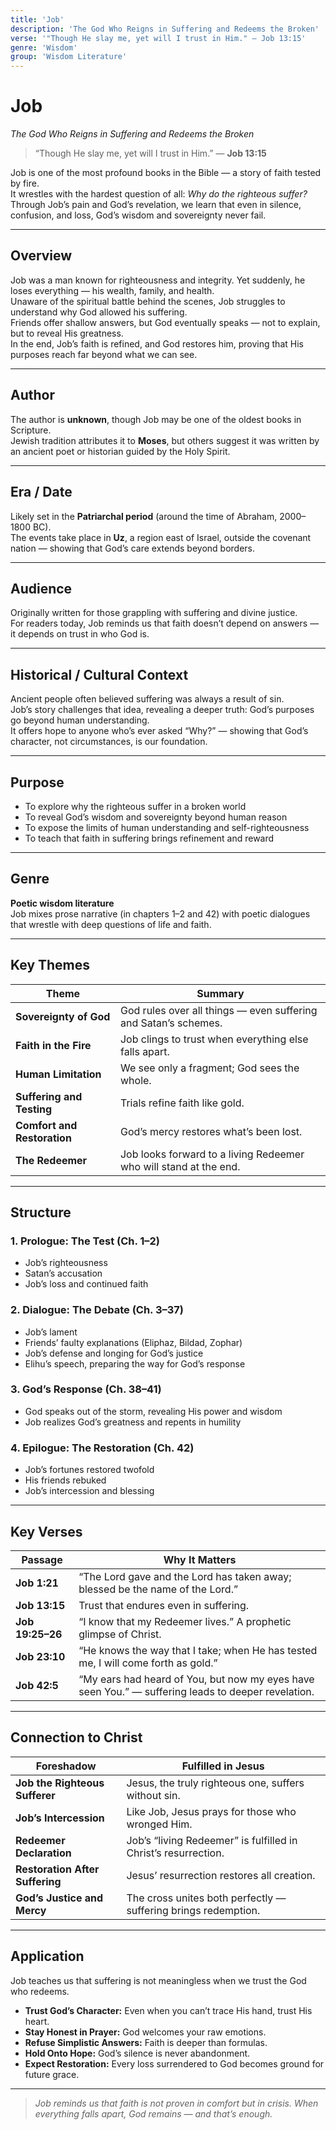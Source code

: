 ```yaml
---
title: 'Job'
description: 'The God Who Reigns in Suffering and Redeems the Broken'
verse: '"Though He slay me, yet will I trust in Him." — Job 13:15'
genre: 'Wisdom'
group: 'Wisdom Literature'
---
```


# Job  
*The God Who Reigns in Suffering and Redeems the Broken*

> “Though He slay me, yet will I trust in Him.” — **Job 13:15**

Job is one of the most profound books in the Bible — a story of faith tested by fire.  
It wrestles with the hardest question of all: *Why do the righteous suffer?*  
Through Job’s pain and God’s revelation, we learn that even in silence, confusion, and loss, God’s wisdom and sovereignty never fail.

---

## Overview  
Job was a man known for righteousness and integrity. Yet suddenly, he loses everything — his wealth, family, and health.  
Unaware of the spiritual battle behind the scenes, Job struggles to understand why God allowed his suffering.  
Friends offer shallow answers, but God eventually speaks — not to explain, but to reveal His greatness.  
In the end, Job’s faith is refined, and God restores him, proving that His purposes reach far beyond what we can see.

---

## Author  
The author is **unknown**, though Job may be one of the oldest books in Scripture.  
Jewish tradition attributes it to **Moses**, but others suggest it was written by an ancient poet or historian guided by the Holy Spirit.

---

## Era / Date  
Likely set in the **Patriarchal period** (around the time of Abraham, 2000–1800 BC).  
The events take place in **Uz**, a region east of Israel, outside the covenant nation — showing that God’s care extends beyond borders.

---

## Audience  
Originally written for those grappling with suffering and divine justice.  
For readers today, Job reminds us that faith doesn’t depend on answers — it depends on trust in who God is.

---

## Historical / Cultural Context  
Ancient people often believed suffering was always a result of sin.  
Job’s story challenges that idea, revealing a deeper truth: God’s purposes go beyond human understanding.  
It offers hope to anyone who’s ever asked “Why?” — showing that God’s character, not circumstances, is our foundation.

---

## Purpose  
- To explore why the righteous suffer in a broken world  
- To reveal God’s wisdom and sovereignty beyond human reason  
- To expose the limits of human understanding and self-righteousness  
- To teach that faith in suffering brings refinement and reward  

---

## Genre  
**Poetic wisdom literature**  
Job mixes prose narrative (in chapters 1–2 and 42) with poetic dialogues that wrestle with deep questions of life and faith.

---

## Key Themes  

| Theme | Summary |
|-------|----------|
| **Sovereignty of God** | God rules over all things — even suffering and Satan’s schemes. |
| **Faith in the Fire** | Job clings to trust when everything else falls apart. |
| **Human Limitation** | We see only a fragment; God sees the whole. |
| **Suffering and Testing** | Trials refine faith like gold. |
| **Comfort and Restoration** | God’s mercy restores what’s been lost. |
| **The Redeemer** | Job looks forward to a living Redeemer who will stand at the end. |

---

## Structure  

### 1. Prologue: The Test (Ch. 1–2)
- Job’s righteousness  
- Satan’s accusation  
- Job’s loss and continued faith  

### 2. Dialogue: The Debate (Ch. 3–37)
- Job’s lament  
- Friends’ faulty explanations (Eliphaz, Bildad, Zophar)  
- Job’s defense and longing for God’s justice  
- Elihu’s speech, preparing the way for God’s response  

### 3. God’s Response (Ch. 38–41)
- God speaks out of the storm, revealing His power and wisdom  
- Job realizes God’s greatness and repents in humility  

### 4. Epilogue: The Restoration (Ch. 42)
- Job’s fortunes restored twofold  
- His friends rebuked  
- Job’s intercession and blessing  

---

## Key Verses  

| Passage | Why It Matters |
|----------|----------------|
| **Job 1:21** | “The Lord gave and the Lord has taken away; blessed be the name of the Lord.” |
| **Job 13:15** | Trust that endures even in suffering. |
| **Job 19:25–26** | “I know that my Redeemer lives.” A prophetic glimpse of Christ. |
| **Job 23:10** | “He knows the way that I take; when He has tested me, I will come forth as gold.” |
| **Job 42:5** | “My ears had heard of You, but now my eyes have seen You.” — suffering leads to deeper revelation. |

---

## Connection to Christ  

| Foreshadow | Fulfilled in Jesus |
|-------------|-------------------|
| **Job the Righteous Sufferer** | Jesus, the truly righteous one, suffers without sin. |
| **Job’s Intercession** | Like Job, Jesus prays for those who wronged Him. |
| **Redeemer Declaration** | Job’s “living Redeemer” is fulfilled in Christ’s resurrection. |
| **Restoration After Suffering** | Jesus’ resurrection restores all creation. |
| **God’s Justice and Mercy** | The cross unites both perfectly — suffering brings redemption. |

---

## Application  
Job teaches us that suffering is not meaningless when we trust the God who redeems.  
- **Trust God’s Character:** Even when you can’t trace His hand, trust His heart.  
- **Stay Honest in Prayer:** God welcomes your raw emotions.  
- **Refuse Simplistic Answers:** Faith is deeper than formulas.  
- **Hold Onto Hope:** God’s silence is never abandonment.  
- **Expect Restoration:** Every loss surrendered to God becomes ground for future grace.  

---

> *Job reminds us that faith is not proven in comfort but in crisis. When everything falls apart, God remains — and that’s enough.*
